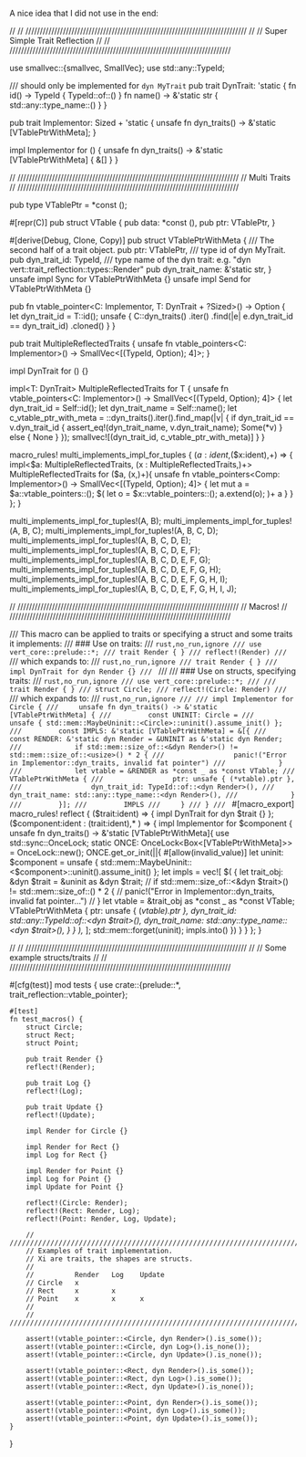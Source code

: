 A nice idea that I did not use in the end:

// // /////////////////////////////////////////////////////////////////////////////
// // Super Simple Trait Reflection
// // /////////////////////////////////////////////////////////////////////////////

use smallvec::{smallvec, SmallVec};
use std::any::TypeId;

/// should only be implemented for `dyn MyTrait`
pub trait DynTrait: 'static {
    fn id() -> TypeId {
        TypeId::of::<Self>()
    }
    fn name() -> &'static str {
        std::any::type_name::<Self>()
    }
}

pub trait Implementor: Sized + 'static {
    unsafe fn dyn_traits() -> &'static [VTablePtrWithMeta];
}

impl Implementor for () {
    unsafe fn dyn_traits() -> &'static [VTablePtrWithMeta] {
        &[]
    }
}

// /////////////////////////////////////////////////////////////////////////////
// Multi Traits
// /////////////////////////////////////////////////////////////////////////////

pub type VTablePtr = *const ();

#[repr(C)]
pub struct VTable {
    pub data: *const (),
    pub ptr: VTablePtr,
}

#[derive(Debug, Clone, Copy)]
pub struct VTablePtrWithMeta {
    /// The second half of a trait object.
    pub ptr: VTablePtr,
    /// type id of dyn MyTrait.
    pub dyn_trait_id: TypeId,
    /// type name of the dyn trait: e.g. "dyn vert::trait_reflection::types::Render"
    pub dyn_trait_name: &'static str,
}
unsafe impl Sync for VTablePtrWithMeta {}
unsafe impl Send for VTablePtrWithMeta {}

pub fn vtable_pointer<C: Implementor, T: DynTrait + ?Sized>() -> Option<VTablePtrWithMeta> {
    let dyn_trait_id = T::id();
    unsafe {
        C::dyn_traits()
            .iter()
            .find(|e| e.dyn_trait_id == dyn_trait_id)
            .cloned()
    }
}

pub trait MultipleReflectedTraits {
    unsafe fn vtable_pointers<C: Implementor>() -> SmallVec<[(TypeId, Option<VTablePtrWithMeta>); 4]>;
}

impl DynTrait for () {}

impl<T: DynTrait> MultipleReflectedTraits for T {
    unsafe fn vtable_pointers<C: Implementor>() -> SmallVec<[(TypeId, Option<VTablePtrWithMeta>); 4]>
    {
        let dyn_trait_id = Self::id();
        let dyn_trait_name = Self::name();
        let c_vtable_ptr_with_meta = <C as Implementor>::dyn_traits().iter().find_map(|v| {
            if dyn_trait_id == v.dyn_trait_id {
                assert_eq!(dyn_trait_name, v.dyn_trait_name);
                Some(*v)
            } else {
                None
            }
        });
        smallvec![(dyn_trait_id, c_vtable_ptr_with_meta)]
    }
}

macro_rules! multi_implements_impl_for_tuples {
    ($a:ident,$($x:ident),+) => {
        impl<$a: MultipleReflectedTraits, $($x : MultipleReflectedTraits,)+> MultipleReflectedTraits for ($a, $($x,)+){
            unsafe fn vtable_pointers<Comp: Implementor>() -> SmallVec<[(TypeId, Option<VTablePtrWithMeta>); 4]> {
                let mut a = $a::vtable_pointers::<Comp>();
                $(
                    let o = $x::vtable_pointers::<Comp>();
                    a.extend(o);
                )+
                a
            }
        }
    };
}

multi_implements_impl_for_tuples!(A, B);
multi_implements_impl_for_tuples!(A, B, C);
multi_implements_impl_for_tuples!(A, B, C, D);
multi_implements_impl_for_tuples!(A, B, C, D, E);
multi_implements_impl_for_tuples!(A, B, C, D, E, F);
multi_implements_impl_for_tuples!(A, B, C, D, E, F, G);
multi_implements_impl_for_tuples!(A, B, C, D, E, F, G, H);
multi_implements_impl_for_tuples!(A, B, C, D, E, F, G, H, I);
multi_implements_impl_for_tuples!(A, B, C, D, E, F, G, H, I, J);

// /////////////////////////////////////////////////////////////////////////////
// Macros!
// /////////////////////////////////////////////////////////////////////////////

/// This macro can be applied to traits or specifying a struct and some traits it implements:
/// ### Use on traits:
/// ```rust,no_run,ignore
/// use vert_core::prelude::*;
/// trait Render { }
/// reflect!(Render)
/// ```
/// which expands to:
/// ```rust,no_run,ignore
/// trait Render { }
/// impl DynTrait for dyn Render {}
/// ```
///
/// ### Use on structs, specifying traits:
/// ```rust,no_run,ignore
/// use vert_core::prelude::*;
///
/// trait Render { }
/// struct Circle;
/// reflect!(Circle: Render)
/// ```
/// which expands to:
/// ```rust,no_run,ignore
///
/// impl Implementor for Circle {
///     unsafe fn dyn_traits() -> &'static [VTablePtrWithMeta] {
///         const UNINIT: Circle =
///             unsafe { std::mem::MaybeUninit::<Circle>::uninit().assume_init() };
///         const IMPLS: &'static [VTablePtrWithMeta] = &[{
///             const RENDER: &'static dyn Render = &UNINIT as &'static dyn Render;
///             if std::mem::size_of::<&dyn Render>() != std::mem::size_of::<usize>() * 2 {
///                 panic!("Error in Implementor::dyn_traits, invalid fat pointer")
///             }
///             let vtable = &RENDER as *const _ as *const VTable;
///             VTablePtrWithMeta {
///                 ptr: unsafe { (*vtable).ptr },
///                 dyn_trait_id: TypeId::of::<dyn Render>(),
///                 dyn_trait_name: std::any::type_name::<dyn Render>(),
///             }
///         }];
///         IMPLS
///     }
/// }
/// ```
#[macro_export]
macro_rules! reflect {
    ($trait:ident) => {
        impl DynTrait for dyn $trait {}
    };
    ($component:ident : $($trait:ident),* ) => {
        impl Implementor for $component {
            unsafe fn dyn_traits() -> &'static [VTablePtrWithMeta]{
                use std::sync::OnceLock;
                static ONCE: OnceLock<Box<[VTablePtrWithMeta]>> = OnceLock::new();
                ONCE.get_or_init(||{
                    #[allow(invalid_value)]
                    let uninit: $component =
                        unsafe { std::mem::MaybeUninit::<$component>::uninit().assume_init() };
                    let impls = vec![
                        $(
                            {
                                let trait_obj: &dyn $trait = &uninit as &dyn $trait;
                                // if std::mem::size_of::<&dyn $trait>() != std::mem::size_of::<usize>() * 2 {
                                //     panic!("Error in Implementor::dyn_traits, invalid fat pointer...")
                                // }
                                let vtable = &trait_obj as *const _ as *const VTable;
                                VTablePtrWithMeta {
                                    ptr: unsafe { (*vtable).ptr },
                                    dyn_trait_id: std::any::TypeId::of::<dyn $trait>(),
                                    dyn_trait_name: std::any::type_name::<dyn $trait>(),
                                }
                            }
                        ),*
                    ];
                    std::mem::forget(uninit);
                    impls.into()
                })
            }
        }
    };
}

// // /////////////////////////////////////////////////////////////////////////////
// // Some example structs/traits
// // /////////////////////////////////////////////////////////////////////////////

#[cfg(test)]
mod tests {
    use crate::{prelude::*, trait_reflection::vtable_pointer};

    #[test]
    fn test_macros() {
        struct Circle;
        struct Rect;
        struct Point;

        pub trait Render {}
        reflect!(Render);

        pub trait Log {}
        reflect!(Log);

        pub trait Update {}
        reflect!(Update);

        impl Render for Circle {}

        impl Render for Rect {}
        impl Log for Rect {}

        impl Render for Point {}
        impl Log for Point {}
        impl Update for Point {}

        reflect!(Circle: Render);
        reflect!(Rect: Render, Log);
        reflect!(Point: Render, Log, Update);

        // /////////////////////////////////////////////////////////////////////////////
        // Examples of trait implementation.
        // Xi are traits, the shapes are structs.
        //
        //          Render   Log    Update
        // Circle   x
        // Rect     x        x
        // Point    x        x      x
        //
        // /////////////////////////////////////////////////////////////////////////////

        assert!(vtable_pointer::<Circle, dyn Render>().is_some());
        assert!(vtable_pointer::<Circle, dyn Log>().is_none());
        assert!(vtable_pointer::<Circle, dyn Update>().is_none());

        assert!(vtable_pointer::<Rect, dyn Render>().is_some());
        assert!(vtable_pointer::<Rect, dyn Log>().is_some());
        assert!(vtable_pointer::<Rect, dyn Update>().is_none());

        assert!(vtable_pointer::<Point, dyn Render>().is_some());
        assert!(vtable_pointer::<Point, dyn Log>().is_some());
        assert!(vtable_pointer::<Point, dyn Update>().is_some());
    }
}
